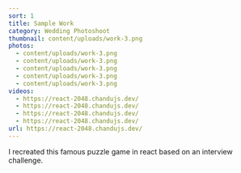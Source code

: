 ```yaml
---
sort: 1
title: Sample Work
category: Wedding Photoshoot
thumbnail: content/uploads/work-3.png
photos:
  - content/uploads/work-3.png
  - content/uploads/work-3.png
  - content/uploads/work-3.png
  - content/uploads/work-3.png
  - content/uploads/work-3.png
videos:
  - https://react-2048.chandujs.dev/
  - https://react-2048.chandujs.dev/
  - https://react-2048.chandujs.dev/
  - https://react-2048.chandujs.dev/
url: https://react-2048.chandujs.dev/
---
```


I recreated this famous puzzle game in react based on an interview challenge.
